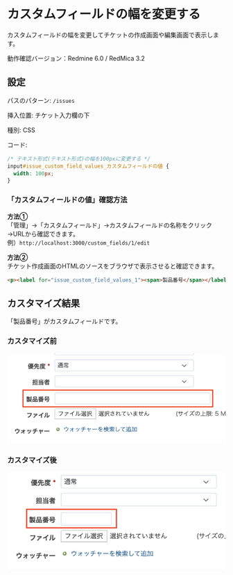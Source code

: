 # カスタムフィールドの幅を変更する

カスタムフィールドの幅を変更してチケットの作成画面や編集画面で表示します。

動作確認バージョン：Redmine 6.0 / RedMica 3.2

## 設定

パスのパターン: `/issues`

挿入位置: チケット入力欄の下

種別: CSS

コード:

``` css
/* テキスト形式(テキスト形式)の幅を100pxに変更する */
input#issue_custom_field_values_カスタムフィールドの値 {
  width: 100px; 
}
``` 


### 「カスタムフィールドの値」確認方法

**方法①**  
「管理」→「カスタムフィールド」→カスタムフィールドの名称をクリック→URLから確認できます。  
例）`http://localhost:3000/custom_fields/1/edit`

**方法②**  
チケット作成画面のHTMLのソースをブラウザで表示させると確認できます。

``` html
<p><label for="issue_custom_field_values_1"><span>製品番号</span></label><input type="text" name="issue[custom_field_values][1]" id="issue_custom_field_values_1" value="" class="string_cf" /></p>
``` 

## カスタマイズ結果

「製品番号」がカスタムフィールドです。

### カスタマイズ前

![](custom-field-before@2x.png)

### カスタマイズ後

![](custom-field-after@2x.png)
